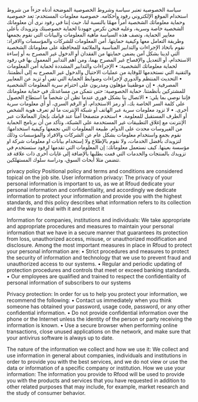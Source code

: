 سياسة الخصوصية
تعتبر سياسة وشروط الخصوصية الموضحة أدناه جزءاً من شروط استخدام الموقع الإلكتروني رفود وأحكامه.
خصوصية معلومات المستخدم:
تعد خصوصية وحماية معلوماتك الشخصية أمراً مهمًا بالنسبة لنا، حيث إننا في رفود نرى أن معلوماتك الشخصية خاصة وسرية، وعليه فنحن نكرس جهودنا لحماية خصوصيتك وتزويدك بأعلى معايير الحماية، وتصف هذه السياسة ماهية المعلومات والبيانات التي نقوم بجمعها وطريقة التعامل معها وكيفية حمايتها.
أمن المعلومات للشركات والمؤسسات والافراد:
نقوم باتخاذ الإجراءات والتدابير المناسبة والملائمة للمحافظة على معلوماتك الشخصية التي لدينا بشكل آمن يضمن حمايتها من الفقدان أو الدخول غير المصرح به أو إساءة الاستخدام، أو التعديل والإفصاح غير المصرح بهما، ومن أهم التدابير المعمول بها في رفود لحماية معلوماتك الشخصية:
•	الإجراءات والتدابير المشددة لحماية أمن المعلومات والتقنية التي نستخدمها للوقاية من عمليات الاحتيال والدخول غير المصرح به إلى أنظمتنا.
•	التحديث المنتظم والدوري لإجراءات وضوابط الحماية التي تفي أو تزيد عن المعايير المصرفية.
•	إن موظفينا مؤهلون ومدربون على احترام سرية المعلومات الشخصية للمشتركين بأنظمتنا.
حماية الخصوصية:
حتى نتمكن من مساعدتك في حماية معلوماتك فإننا نوصي بما يلي:
•	الاتصال بنا بشكل فوري عندما تظن أن شخصاً ما استطاع الحصول على كلمة السر الخاصة بك، أو رمز الاستخدام، أو الرقم السري، أو أي معلومات سرية أخرى.
•	لا تزود معلومات سرية عبر الهاتف أو شبكة الإنترنت ما لم تعرف هوية الشخص أو الطرف المستقبل للمعلومة.
•	استخدم متصفحا آمناً عند قيامك بإنجاز المعاملات عبر الإنترنت مع إغلاق التطبيقات غير المستخدمة على الشبكة، وتأكد من أن برنامج الحماية من الفيروسات محدث على الدوام.
طبيعة المعلومات التي نجمعها وكيفية استخدامها:
نقوم بجمع واستخدام معلومات بشكل عام عن الشركات والافراد والمؤسسات وذلك لتزويدك بأفضل الخدمات، ولا نقوم بالإطلاع ولا إستخدام بيانات او معلومات شركة او مؤسسة بعينها.
كيف نستعمل معلوماتك:
إن المعلومات التي تقدمها لرفود  ستستخدم في تزويدك بالمنتجات والخدمات التي قمت بطلبها بالإضافة إلى غايات أخرى ذات علاقة قد تتضمن مثلا أبحاث السوق، ودراسة سلوك المستهلكين.
 



privacy policy </h3>
Positional policy and terms and conditions are considered topical on the job site.
User information privacy:
The privacy of your personal information is important to us, as we at Rfoud dedicate your personal information and confidentiality, and accordingly we dedicate information to protect your information and provide you with the highest standards, and this policy describes what information refers to its collection and the way to deal with it and protect it



Information for companies, institutions and individuals:
We take appropriate and appropriate procedures and measures to maintain your personal information that we have in a secure manner that guarantees its protection from loss, unauthorized access, misuse, or unauthorized modification and disclosure. Among the most important measures in place in Rfoud to protect your personal information are:
• Strict procedures and measures to protect the security of information and technology that we use to prevent fraud and unauthorized access to our systems.
• Regular and periodic updating of protection procedures and controls that meet or exceed banking standards.
• Our employees are qualified and trained to respect the confidentiality of personal information of subscribers to our systems


Privacy protection:
In order for us to help you protect your information, we recommend the following:
• Contact us immediately when you think someone has obtained your password, usage code, password, or any other confidential information.
• Do not provide confidential information over the phone or the Internet unless the identity of the person or party receiving the information is known.
• Use a secure browser when performing online transactions, close unused applications on the network, and make sure that your antivirus software is always up to date.


The nature of the information we collect and how we use it:
We collect and use information in general about companies, individuals and institutions in order to provide you with the best services, and we do not view or use the data or information of a specific company or institution.
How we use your information:
The information you provide to Rfood will be used to provide you with the products and services that you have requested in addition to other related purposes that may include, for example, market research and the study of consumer behavior.





